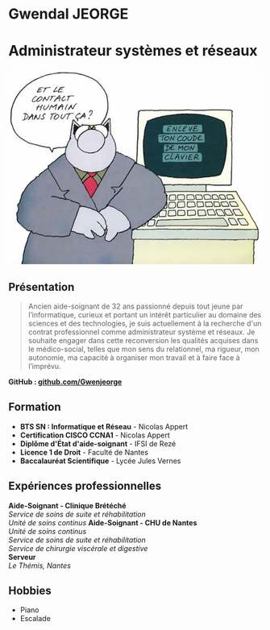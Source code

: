 # Gwendal JEORGE

# **Administrateur systèmes et réseaux**

![Photo](./lechat.jpg)

## **Présentation**

>Ancien aide-soignant de 32 ans passionné depuis tout jeune par l’informatique, curieux et portant un intérêt particulier au domaine des sciences et des technologies, je suis actuellement à la recherche d'un contrat professionnel comme administrateur système et réseaux. Je souhaite engager dans cette reconversion les qualités acquises dans le médico-social, telles que mon sens du relationnel, ma rigueur, mon autonomie, ma capacité à organiser mon travail et à faire face à l’imprévu.  

**GitHub : [github.com/Gwenjeorge](https://github.com/Gwenjeorge)**

## **Formation**

-  **BTS SN : Informatique et Réseau** - Nicolas Appert
-  **Certification CISCO CCNA1** - Nicolas Appert
-  **Diplôme d'État d'aide-soignant** - IFSI de Rezé
-  **Licence 1 de Droit** - Faculté de Nantes
-  **Baccalauréat Scientifique** - Lycée Jules Vernes

## **Expériences professionnelles**  

**Aide-Soignant - Clinique Brétéché**  
*Service de soins de suite et réhabilitation*  
*Unité de soins continus* 
**Aide-Soignant - CHU de Nantes**  
*Unité de soins continus*  
*Service de soins de suite et réhabilitation*  
*Service de chirurgie viscérale et digestive*  
 **Serveur**  
*Le Thémis, Nantes*  

## **Hobbies**  
- Piano  
- Escalade  
